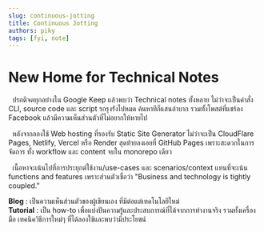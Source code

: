 ```yaml
---
slug: continuous-jotting
title: Continuous Jotting
authors: piky
tags: [fyi, note]
---
```

# New Home for Technical Notes
&nbsp;&nbsp;ปรกติจดทุกอย่างใน Google Keep แล้วพบว่า Technical notes ทั้งหลาย ไม่ว่าจะเป็นคำสั่ง CLI, source code และ script รกรุงรังไปหมด ค้นหาทีก็แสนลำบาก รวมทั้งโพสต์ที่แชร์ลง Facebook แล้วมีความเห็นส่วนตัวที่ไม่อยากให้หายไป  

&nbsp;&nbsp;หลังจากลองใช้ Web hosting ที่รองรับ Static Site Generator ไม่ว่าจะเป็น CloudFlare Pages, Netlify, Vercel หรือ Render สุดท้ายลงเอยที่ GitHub Pages เพราะสะดวกในการจัดการ ทั้ง workflow และ content จบใน monorepo เดียว  
<!-- truncate -->
&nbsp;&nbsp;เนื้อหาจะเน้นไปที่การประยุกต์ใช้งาน/use-cases และ scenarios/context แทนที่จะเน้น functions and features เพราะส่วนตัวเชื่อว่า "Business and technology is tightly coupled."  

**Blog** : เป็นความเห็นส่วนตัวของผู้เขียนเอง ที่มีต่อแต่เทคโนโลยีใหม่  
**Tutorial** : เป็น how-to เพื่อแบ่งปันความรู้และประสบการณ์ที่ได้จากการทำงานจริง รวมทั้งเครื่องมือ เทคนิควิธีการใหม่ๆ ที่ได้ลองใช้และพบว่ามีประโยชน์